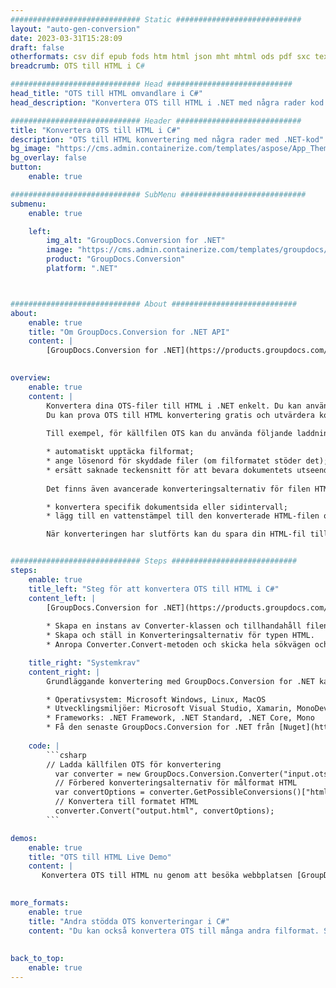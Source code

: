 ```yaml
---
############################# Static ############################
layout: "auto-gen-conversion"
date: 2023-03-31T15:28:09
draft: false
otherformats: csv dif epub fods htm html json mht mhtml ods pdf sxc tex tsv xlam xls xlsb xlsm xlsx xlt xltm xltx xml xps
breadcrumb: OTS till HTML i C#

############################# Head ############################
head_title: "OTS till HTML omvandlare i C#"
head_description: "Konvertera OTS till HTML i .NET med några rader kod. Använd GroupDocs Document Conversion API för att konvertera över 160 filformat."

############################# Header ############################
title: "Konvertera OTS till HTML i C#"
description: "OTS till HTML konvertering med några rader med .NET-kod"
bg_image: "https://cms.admin.containerize.com/templates/aspose/App_Themes/V3/images/bg/header1.png"
bg_overlay: false
button:
    enable: true

############################# SubMenu ############################
submenu:
    enable: true

    left:
        img_alt: "GroupDocs.Conversion for .NET"
        image: "https://cms.admin.containerize.com/templates/groupdocs/images/product-logos/90x90-noborder/groupdocs-conversion-net.png"
        product: "GroupDocs.Conversion"
        platform: ".NET"



############################# About ############################
about:
    enable: true
    title: "Om GroupDocs.Conversion for .NET API"
    content: |
        [GroupDocs.Conversion for .NET](https://products.groupdocs.com/conversion/net/) kan användas för att konvertera Microsoft Word, Excel, PowerPoint, PDF, Visio och andra format. GroupDocs.Conversion är ett fristående API som är lämpligt för back-end och interna system där hög prestanda krävs. Det beror inte på någon programvara som Microsoft eller Open Office.
    

overview:
    enable: true
    content: |
        Konvertera dina OTS-filer till HTML i .NET enkelt. Du kan använda bara ett par C# kodrader i valfri plattform som du vill, som - Windows, Linux, macOS.
        Du kan prova OTS till HTML konvertering gratis och utvärdera konverteringsresultatens kvalitet. Tillsammans med enkla filkonverteringsscenarier kan du prova mer avancerade alternativ för att ladda källfilen OTS och för att spara resultatet HTML. 
        
        Till exempel, för källfilen OTS kan du använda följande laddningsalternativ:

        * automatiskt upptäcka filformat;
        * ange lösenord för skyddade filer (om filformatet stöder det);
        * ersätt saknade teckensnitt för att bevara dokumentets utseende.
        
        Det finns även avancerade konverteringsalternativ för filen HTML:

        * konvertera specifik dokumentsida eller sidintervall;
        * lägg till en vattenstämpel till den konverterade HTML-filen och många fler.

        När konverteringen har slutförts kan du spara din HTML-fil till den lokala filsökvägen eller någon tredje parts lagring som FTP, Amazon S3, Google Drive, Dropbox etc. Observera - för att konvertera OTS till {{ TO}} det finns inget behov av någon ytterligare programvara installerad - som MS Office, Open Office, Adobe Acrobat Reader etc.


############################# Steps ############################
steps:
    enable: true
    title_left: "Steg för att konvertera OTS till HTML i C#"
    content_left: |
        [GroupDocs.Conversion for .NET](https://products.groupdocs.com/conversion/net/) gör det enkelt för utvecklare att konvertera en OTS-fil till HTML med några rader kod.
        
        * Skapa en instans av Converter-klassen och tillhandahåll filen OTS med den fullständiga sökvägen
        * Skapa och ställ in Konverteringsalternativ för typen HTML.
        * Anropa Converter.Convert-metoden och skicka hela sökvägen och formatet (HTML) som en parameter

    title_right: "Systemkrav"
    content_right: |
        Grundläggande konvertering med GroupDocs.Conversion for .NET kan göras med bara några enkla steg. Våra API:er stöds på alla större plattformar och operativsystem. Innan du kör koden nedan, se till att du har följande förutsättningar installerade på ditt system.

        * Operativsystem: Microsoft Windows, Linux, MacOS
        * Utvecklingsmiljöer: Microsoft Visual Studio, Xamarin, MonoDevelop
        * Frameworks: .NET Framework, .NET Standard, .NET Core, Mono
        * Få den senaste GroupDocs.Conversion for .NET från [Nuget](https://www.nuget.org/packages/groupdocs.conversion)
         
    code: |
        ```csharp    
        // Ladda källfilen OTS för konvertering
          var converter = new GroupDocs.Conversion.Converter("input.ots");
          // Förbered konverteringsalternativ för målformat HTML
          var convertOptions = converter.GetPossibleConversions()["html"].ConvertOptions;
          // Konvertera till formatet HTML
          converter.Convert("output.html", convertOptions);
        ```

demos:
    enable: true
    title: "OTS till HTML Live Demo"
    content: |
       Konvertera OTS till HTML nu genom att besöka webbplatsen [GroupDocs.Conversion App](https://products.groupdocs.app/conversion/family). Onlinedemo har följande fördelar
          

more_formats:
    enable: true
    title: "Andra stödda OTS konverteringar i C#"
    content: "Du kan också konvertera OTS till många andra filformat. Se listan nedan."
       
       
back_to_top:
    enable: true
---
```

